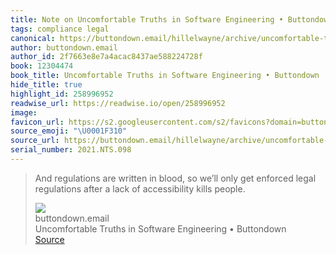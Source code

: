 ```yaml
---
title: Note on Uncomfortable Truths in Software Engineering • Buttondown via buttondown.email
tags: compliance legal
canonical: https://buttondown.email/hillelwayne/archive/uncomfortable-truths-in-software-engineering/
author: buttondown.email
author_id: 2f7663e8e7a4acac8437ae588224728f
book: 12304474
book_title: Uncomfortable Truths in Software Engineering • Buttondown
hide_title: true
highlight_id: 258996952
readwise_url: https://readwise.io/open/258996952
image:
favicon_url: https://s2.googleusercontent.com/s2/favicons?domain=buttondown.email
source_emoji: "\U0001F310"
source_url: https://buttondown.email/hillelwayne/archive/uncomfortable-truths-in-software-engineering/#:~:text=And%20regulations%20are,accessibility%20kills%20people.
serial_number: 2021.NTS.098
---
```

> And regulations are written in blood, so we’ll only get enforced legal regulations after a lack of accessibility kills people.
> <div class="quoteback-footer"><div class="quoteback-avatar"><img class="mini-favicon" src="https://s2.googleusercontent.com/s2/favicons?domain=buttondown.email"></div><div class="quoteback-metadata"><div class="metadata-inner"><span style="display:none">FROM:</span><div aria-label="buttondown.email" class="quoteback-author"> buttondown.email</div><div aria-label="Uncomfortable Truths in Software Engineering • Buttondown" class="quoteback-title"> Uncomfortable Truths in Software Engineering • Buttondown</div></div></div><div class="quoteback-backlink"><a target="_blank" aria-label="go to the full text of this quotation" rel="noopener" href="https://buttondown.email/hillelwayne/archive/uncomfortable-truths-in-software-engineering/#:~:text=And%20regulations%20are,accessibility%20kills%20people." class="quoteback-arrow"> Source</a></div></div>